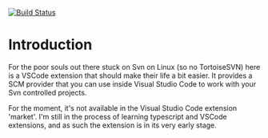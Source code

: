 [![Build Status](https://travis-ci.org/dcourtois/vscode-svn.svg?branch=master)](https://travis-ci.org/dcourtois/vscode-svn)

# Introduction

For the poor souls out there stuck on Svn on Linux (so no TortoiseSVN) here is a VSCode extension that should make their
life a bit easier. It provides a SCM provider that you can use inside Visual Studio Code to work with your Svn controlled
projects.

For the moment, it's not available in the Visual Studio Code extension 'market'. I'm still in the process of
learning typescript and VSCode extensions, and as such the extension is in its very early stage.
